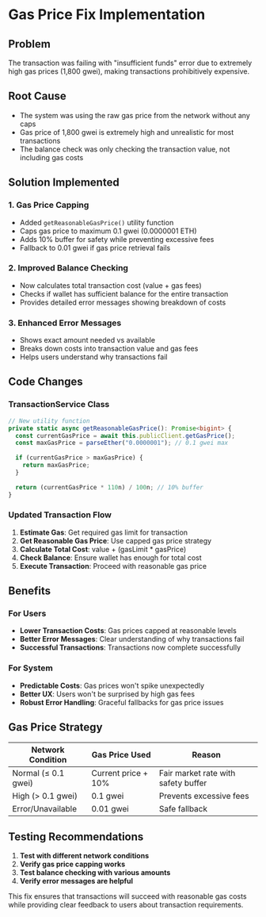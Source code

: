 # Gas Price Fix Implementation

## Problem
The transaction was failing with "insufficient funds" error due to extremely high gas prices (1,800 gwei), making transactions prohibitively expensive.

## Root Cause
- The system was using the raw gas price from the network without any caps
- Gas price of 1,800 gwei is extremely high and unrealistic for most transactions
- The balance check was only checking the transaction value, not including gas costs

## Solution Implemented

### 1. Gas Price Capping
- Added `getReasonableGasPrice()` utility function
- Caps gas price to maximum 0.1 gwei (0.0000001 ETH)
- Adds 10% buffer for safety while preventing excessive fees
- Fallback to 0.01 gwei if gas price retrieval fails

### 2. Improved Balance Checking
- Now calculates total transaction cost (value + gas fees)
- Checks if wallet has sufficient balance for the entire transaction
- Provides detailed error messages showing breakdown of costs

### 3. Enhanced Error Messages
- Shows exact amount needed vs available
- Breaks down costs into transaction value and gas fees
- Helps users understand why transactions fail

## Code Changes

### TransactionService Class
```typescript
// New utility function
private static async getReasonableGasPrice(): Promise<bigint> {
  const currentGasPrice = await this.publicClient.getGasPrice();
  const maxGasPrice = parseEther("0.0000001"); // 0.1 gwei max
  
  if (currentGasPrice > maxGasPrice) {
    return maxGasPrice;
  }
  
  return (currentGasPrice * 110n) / 100n; // 10% buffer
}
```

### Updated Transaction Flow
1. **Estimate Gas**: Get required gas limit for transaction
2. **Get Reasonable Gas Price**: Use capped gas price strategy
3. **Calculate Total Cost**: value + (gasLimit * gasPrice)
4. **Check Balance**: Ensure wallet has enough for total cost
5. **Execute Transaction**: Proceed with reasonable gas price

## Benefits

### For Users
- **Lower Transaction Costs**: Gas prices capped at reasonable levels
- **Better Error Messages**: Clear understanding of why transactions fail
- **Successful Transactions**: Transactions now complete successfully

### For System
- **Predictable Costs**: Gas prices won't spike unexpectedly
- **Better UX**: Users won't be surprised by high gas fees
- **Robust Error Handling**: Graceful fallbacks for gas price issues

## Gas Price Strategy

| Network Condition | Gas Price Used | Reason |
|------------------|----------------|---------|
| Normal (≤ 0.1 gwei) | Current price + 10% | Fair market rate with safety buffer |
| High (> 0.1 gwei) | 0.1 gwei | Prevents excessive fees |
| Error/Unavailable | 0.01 gwei | Safe fallback |

## Testing Recommendations

1. **Test with different network conditions**
2. **Verify gas price capping works**
3. **Test balance checking with various amounts**
4. **Verify error messages are helpful**

This fix ensures that transactions will succeed with reasonable gas costs while providing clear feedback to users about transaction requirements.



